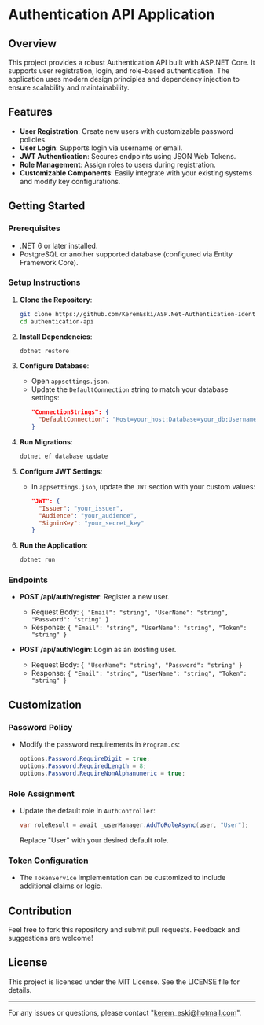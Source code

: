 # Authentication API Application

## Overview
This project provides a robust Authentication API built with ASP.NET Core. It supports user registration, login, and role-based authentication. The application uses modern design principles and dependency injection to ensure scalability and maintainability.

## Features
- **User Registration**: Create new users with customizable password policies.
- **User Login**: Supports login via username or email.
- **JWT Authentication**: Secures endpoints using JSON Web Tokens.
- **Role Management**: Assign roles to users during registration.
- **Customizable Components**: Easily integrate with your existing systems and modify key configurations.

## Getting Started
### Prerequisites
- .NET 6 or later installed.
- PostgreSQL or another supported database (configured via Entity Framework Core).

### Setup Instructions
1. **Clone the Repository**:
   ```bash
   git clone https://github.com/KeremEski/ASP.Net-Authentication-Identity-JWT.git
   cd authentication-api
   ```

2. **Install Dependencies**:
   ```bash
   dotnet restore
   ```

3. **Configure Database**:
   - Open `appsettings.json`.
   - Update the `DefaultConnection` string to match your database settings:
     ```json
     "ConnectionStrings": {
       "DefaultConnection": "Host=your_host;Database=your_db;Username=your_user;Password=your_password"
     }
     ```

4. **Run Migrations**:
   ```bash
   dotnet ef database update
   ```

5. **Configure JWT Settings**:
   - In `appsettings.json`, update the `JWT` section with your custom values:
     ```json
     "JWT": {
       "Issuer": "your_issuer",
       "Audience": "your_audience",
       "SigninKey": "your_secret_key"
     }
     ```

6. **Run the Application**:
   ```bash
   dotnet run
   ```

### Endpoints
- **POST /api/auth/register**: Register a new user.
  - Request Body: `{ "Email": "string", "UserName": "string", "Password": "string" }`
  - Response: `{ "Email": "string", "UserName": "string", "Token": "string" }`

- **POST /api/auth/login**: Login as an existing user.
  - Request Body: `{ "UserName": "string", "Password": "string" }`
  - Response: `{ "Email": "string", "UserName": "string", "Token": "string" }`

## Customization
### Password Policy
- Modify the password requirements in `Program.cs`:
  ```csharp
  options.Password.RequireDigit = true;
  options.Password.RequiredLength = 8;
  options.Password.RequireNonAlphanumeric = true;
  ```

### Role Assignment
- Update the default role in `AuthController`:
  ```csharp
  var roleResult = await _userManager.AddToRoleAsync(user, "User");
  ```
  Replace "User" with your desired default role.

### Token Configuration
- The `TokenService` implementation can be customized to include additional claims or logic.

## Contribution
Feel free to fork this repository and submit pull requests. Feedback and suggestions are welcome!

## License
This project is licensed under the MIT License. See the LICENSE file for details.

---
For any issues or questions, please contact "kerem_eski@hotmail.com".

